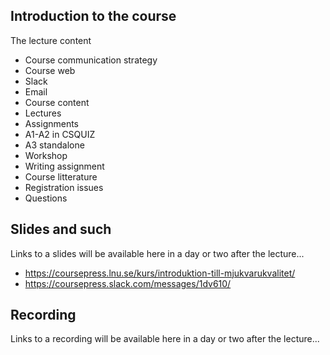 ## Introduction to the course

The lecture content
* Course communication strategy
 * Course web
 * Slack
 * Email
* Course content
 * Lectures
 * Assignments
  * A1-A2 in CSQUIZ
  * A3 standalone
  * Workshop
  * Writing assignment
* Course litterature
* Registration issues
* Questions

## Slides and such
Links to a slides will be available here in a day or two after the lecture...

 * https://coursepress.lnu.se/kurs/introduktion-till-mjukvarukvalitet/
 * https://coursepress.slack.com/messages/1dv610/

## Recording
Links to a recording will be available here in a day or two after the lecture...
